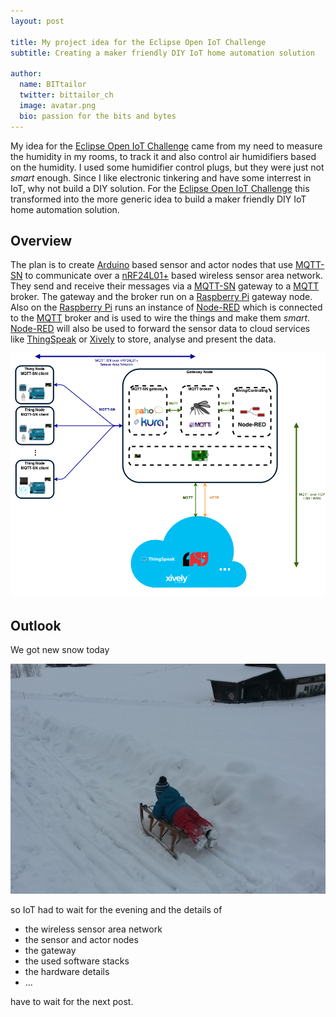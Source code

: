 ```yaml
---
layout: post

title: My project idea for the Eclipse Open IoT Challenge
subtitle: Creating a maker friendly DIY IoT home automation solution

author:
  name: BITtailor
  twitter: bittailor_ch
  image: avatar.png
  bio: passion for the bits and bytes
---
```


[OpenIoT]: http://iot.eclipse.org/open-iot-challenge/
[MQTT]: http://mqtt.org
[MQTT-SN]: http://mqtt.org/new/wp-content/uploads/2009/06/MQTT-SN_spec_v1.2.pdf
[nRF24]: https://www.nordicsemi.com/eng/Products/2.4GHz-RF/nRF24L01P
[Arduino]: http://arduino.cc/
[RPi]: http://www.raspberrypi.org/
[Node-RED]: http://nodered.org/
[ThingSpeak]: https://thingspeak.com
[Xively]: https://xively.com/

My idea for the [Eclipse Open IoT Challenge][OpenIoT] came from my need to measure the humidity in my rooms, to track it and also control air humidifiers based on the humidity. I used some humidifier control plugs, but they were just not *smart* enough. Since I like  electronic tinkering and have some interrest in IoT, why not build a DIY solution. For the [Eclipse Open IoT Challenge][OpenIoT] this transformed into the more generic idea to build a maker friendly DIY IoT home automation solution.

<!-- more -->


## Overview

The plan is to create [Arduino][Arduino] based sensor and actor nodes that use [MQTT-SN][MQTT-SN] to communicate over a [nRF24L01+][nRF24] based wireless sensor area network. They send and receive their messages via a [MQTT-SN][MQTT-SN] gateway to a [MQTT] broker. The gateway and the broker run on a [Raspberry Pi][RPi] gateway node. Also on the [Raspberry Pi][RPi] runs an instance of [Node-RED][Node-RED] which is connected to the [MQTT] broker and is used to wire the things and make them *smart*. [Node-RED][Node-RED] will also be used to forward the sensor data to cloud services like [ThingSpeak][ThingSpeak] or [Xively][Xively] to store, analyse and present the data.

![Overview](/images/project-overview.png)

## Outlook

We got new snow today

![SnowToday](/images/snow-today.jpg)

so IoT had to wait for the evening and the details of

 + the wireless sensor area network
 + the sensor and actor nodes
 + the gateway
 + the used software stacks
 + the hardware details
 + ...

have to wait for the next post.
